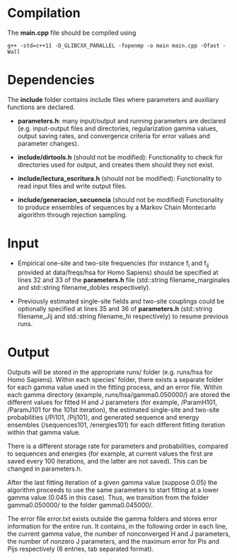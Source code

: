 # Compilation

The **main.cpp** file should be compiled using

```
g++ -std=c++11 -D_GLIBCXX_PARALLEL -fopenmp -o main main.cpp -Ofast -Wall
```

# Dependencies

The **include** folder contains include files where parameters and auxiliary functions are declared.

* **parameters.h**: many input/output and running parameters are declared (e.g. input-output files and directories, regularization gamma values, 
output saving rates, and convergence criteria for error values and parameter changes). 

* **include/dirtools.h** (should not be modified): Functionality to check for directories used for output, and creates them should they not exist.

* **include/lectura_escritura.h** (should not be modified): Functionality to read input files and write output files.

* **include/generacion_secuencia** (should not be modified) Functionality to produce ensembles of sequences by a Markov Chain Montecarlo algorithm through rejection sampling.

# Input

* Empirical one-site and two-site frequencies (for instance f<sub>i</sub> and f<sub>ij</sub> provided at data/freqs/hsa for Homo Sapiens) should be specified at 
lines 32 and 33 of the **parameters.h** file (std::string filename_marginales and std::string filename_dobles respectively). 

* Previously estimated single-site fields and two-site couplings could be optionally specified at lines 35 and 36 of **parameters.h** 
(std::string filename_Jij and std::string filename_hi respectively) to resume previous runs.

# Output

Outputs will be stored in the appropriate runs/ folder (e.g. runs/hsa for Homo Sapiens). Within each species' folder, there exists a separate folder for each
gamma value used in the fitting process, and an error file. Within each gamma directory (example, runs/hsa/gamma0.050000/) are stored the different 
values for fitted H and J parameters (for example, /ParamH101, /ParamJ101 for the 101st iteration), the estimated single-site and two-site probabilities (/Pi101, /Pij101), 
and generated sequence and energy ensembles (/sequences101, /energies101) for each different fitting iteration within that gamma value.

There is a different storage rate for parameters and probabilities, compared to sequences and energies (for example, at current values the first are saved every 100 iterations, and the latter are not saved). 
This can be changed in parameters.h.

After the last fitting iteration of a given gamma value (suppose 0.05) the algorithm proceeds to use the same parameters to start fitting at a lower gamma value (0.045 in this case). 
Thus, we transition from the folder gamma0.050000/ to the folder gamma0.045000/.

The error file error.txt exists outside the gamma folders and stores error information for the entire run. It contains, in the following order in each line, the current gamma value, the number of 
nonconverged H and J parameters, the number of nonzero J parameters, and the maximum error for Pis and Pijs respectively (6 entries, tab separated format).

